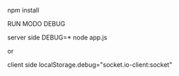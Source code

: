npm install

RUN MODO DEBUG

server side
DEBUG=* node app.js

or

client side
localStorage.debug="socket.io-client:socket"